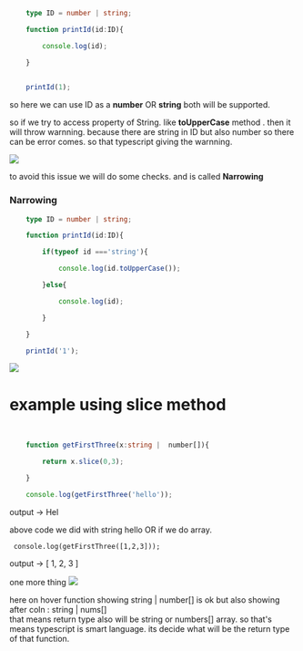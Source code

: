 
```typeScript
    type ID = number | string; 

    function printId(id:ID){

        console.log(id);

    }

  
    printId(1);
```

so here we can use ID as a **number** OR **string** both will be supported.

so if we try to access property of String. like **toUpperCase** method .
then it will throw warnning. because there are string in ID but also number so there can be error comes. so that typescript giving the warnning.

![](https://i.imgur.com/LdBkt9D.png)



to avoid this issue we will do some checks.
and is called **Narrowing**

### Narrowing

```typescript
    type ID = number | string;

    function printId(id:ID){

        if(typeof id ==='string'){

            console.log(id.toUpperCase());

        }else{

            console.log(id);

        }

    }

    printId('1');
```


![](https://i.imgur.com/o5jPIGy.png)




# example using slice method


```typescript
  

    function getFirstThree(x:string |  number[]){

        return x.slice(0,3);

    }

    console.log(getFirstThree('hello'));
```

output -> Hel

above code we did with string hello
OR if we do array.

`` console.log(getFirstThree([1,2,3]));``

output -> [ 1, 2, 3 ]


one more thing
![](https://i.imgur.com/m7Q9dfd.png)


here on hover function showing string | number[] is ok but also showing after coln : string | nums[]  
that means return type also will be string or numbers[] array.
so that's means typescript is smart language.
its decide what will be the return type of that function.

